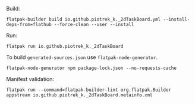 Build:
```
flatpak-builder build io.github.piotrek_k._2dTaskBoard.yml --install-deps-from=flathub --force-clean --user --install
```

Run:
```
flatpak run io.github.piotrek_k._2dTaskBoard
```

To build `generated-sources.json` use `flatpak-node-generator`.

```
flatpak-node-generator npm package-lock.json --no-requests-cache
```

Manifest validation:
```
flatpak run --command=flatpak-builder-lint org.flatpak.Builder appstream io.github.piotrek_k._2dTaskBoard.metainfo.xml
```